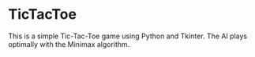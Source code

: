 # TicTacToe
This is a simple Tic-Tac-Toe game using Python and Tkinter. The AI plays optimally with the Minimax algorithm.
